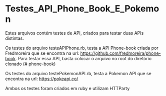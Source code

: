 # Testes_API_Phone_Book_E_Pokemon

Estes arquivos contém testes de API, criados para testar duas APIs distintas.

Os testes do arquivo testeAPIPhone.rb, testa a API Phone-book criada por Fredmoreira que se encontra na url: https://github.com/fredmoreira/phone-book. Para testar essa API, basta colocar o arquivo no root do diretório clonado (# phone-book)

Os testes do arquivo testePokemonAPI.rb, testa a Pokemon API que se encontra na url: https://pokeapi.co/

Ambos os testes foram criados em ruby e utilizam HTTParty
